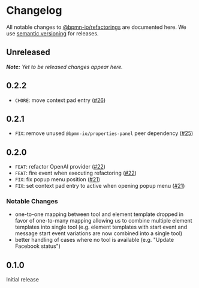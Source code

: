 # Changelog

All notable changes to [@bpmn-io/refactorings](https://github.com/bpmn-io/refactorings) are documented here. We use [semantic versioning](http://semver.org/) for releases.

## Unreleased

___Note:__ Yet to be released changes appear here._

## 0.2.2

* `CHORE`: move context pad entry ([#26](https://github.com/bpmn-io/refactorings/pull/26))

## 0.2.1

* `FIX`: remove unused `@bpmn-io/properties-panel` peer dependency ([#25](https://github.com/bpmn-io/refactorings/pull/25))

## 0.2.0

* `FEAT`: refactor OpenAI provider ([#22](https://github.com/bpmn-io/refactorings/pull/22))
* `FEAT`: fire event when executing refactoring ([#22](https://github.com/bpmn-io/refactorings/pull/22))
* `FIX`: fix popup menu position ([#21](https://github.com/bpmn-io/refactorings/pull/21))
* `FIX`: set context pad entry to active when opening popup menu ([#21](https://github.com/bpmn-io/refactorings/pull/21))

### Notable Changes

* one-to-one mapping between tool and element template dropped in favor of one-to-many mapping allowing us to combine multiple element templates into single tool (e.g. element templates with start event and message start event variations are now combined into a single tool)
* better handling of cases where no tool is available (e.g. "Update Facebook status")

## 0.1.0

Initial release